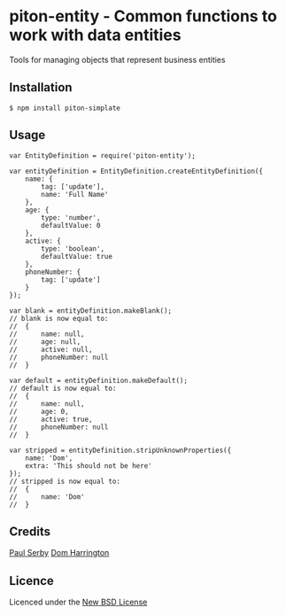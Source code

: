 # piton-entity - Common functions to work with data entities
Tools for managing objects that represent business entities

## Installation

	$ npm install piton-simplate

## Usage

	var EntityDefinition = require('piton-entity');

	var entityDefinition = EntityDefinition.createEntityDefinition({
		name: {
			tag: ['update'],
			name: 'Full Name'
		},
		age: {
			type: 'number',
			defaultValue: 0
		},
		active: {
			type: 'boolean',
			defaultValue: true
		},
		phoneNumber: {
			tag: ['update']
		}
	});

	var blank = entityDefinition.makeBlank();
	// blank is now equal to:
	//	{
	//		name: null,
	//		age: null,
	//		active: null,
	//		phoneNumber: null
	//	}

	var default = entityDefinition.makeDefault();
	// default is now equal to:
	//	{
	//		name: null,
	//		age: 0,
	//		active: true,
	//		phoneNumber: null
	//	}

	var stripped = entityDefinition.stripUnknownProperties({
		name: 'Dom',
		extra: 'This should not be here'
	});
	// stripped is now equal to:
	//	{
	//		name: 'Dom'
	//	}

## Credits
[Paul Serby](https://github.com/PabloSerbo/)
[Dom Harrington](https://github.com/domharrington/)

## Licence
Licenced under the [New BSD License](http://opensource.org/licenses/bsd-license.php)
